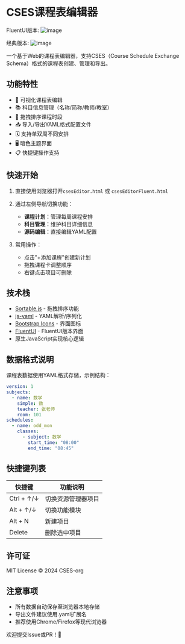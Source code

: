 # CSES课程表编辑器

FluentUI版本:
![image](https://github.com/user-attachments/assets/1cb389a6-4004-4c04-9dbf-0c9aafc888a3)

经典版本:
![image](https://github.com/user-attachments/assets/e836c27b-3243-4bb7-bc10-dbfea6285fe8)

一个基于Web的课程表编辑器，支持CSES（Course Schedule Exchange Schema）格式的课程表创建、管理和导出。

## 功能特性

- 📅 可视化课程表编辑
- 📚 科目信息管理（名称/简称/教师/教室）
- 🔄 拖拽排序课程时段
- 📥 导入/导出YAML格式配置文件
- 🗓️ 支持单双周不同安排
- 🖥️ 暗色主题界面
- 📋 快捷键操作支持

## 快速开始

1. 直接使用浏览器打开`csesEditor.html` 或 `csesEditorFluent.html`
2. 通过左侧导航切换功能：
   - **课程计划**：管理每周课程安排
   - **科目管理**：维护科目详细信息
   - **源码编辑**：直接编辑YAML配置

3. 常用操作：
   - 点击"+添加课程"创建新计划
   - 拖拽课程卡调整顺序
   - 右键点击项目可删除

## 技术栈

- [Sortable.js](https://sortablejs.github.io/Sortable/) - 拖拽排序功能
- [js-yaml](https://github.com/nodeca/js-yaml) - YAML解析/序列化
- [Bootstrap Icons](https://icons.getbootstrap.com/) - 界面图标
- [FluentUI](https://learn.microsoft.com/en-us/fluent-ui/web-components/) - FluentUI版本界面
- 原生JavaScript实现核心逻辑

## 数据格式说明

课程表数据使用YAML格式存储，示例结构：

```yaml
version: 1
subjects:
  - name: 数学
    simple: 数
    teacher: 张老师
    room: 101
schedules:
  - name: odd_mon
    classes:
      - subject: 数学
        start_time: "08:00"
        end_time: "08:45"
```

## 快捷键列表

| 快捷键            | 功能说明               |
|-------------------|----------------------|
| Ctrl + ↑/↓        | 切换资源管理器项目     |
| Alt + ↑/↓         | 切换功能模块          |
| Alt + N           | 新建项目              |
| Delete            | 删除选中项目          |

## 许可证

MIT License © 2024 CSES-org

## 注意事项

- 所有数据自动保存至浏览器本地存储
- 导出文件建议使用.yaml扩展名
- 推荐使用Chrome/Firefox等现代浏览器

欢迎提交Issue或PR！🚀
